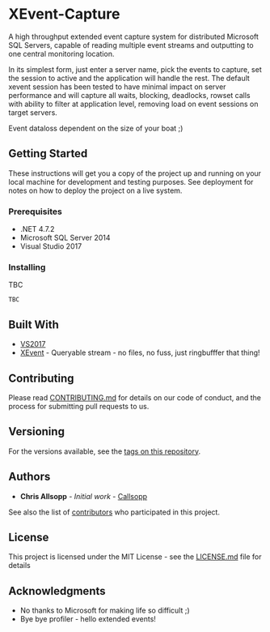 # XEvent-Capture
A high throughput extended event capture system for distributed Microsoft SQL Servers, capable of reading multiple event streams and outputting to one central monitoring location.

In its simplest form, just enter a server name, pick the events to capture, set the session to active and the application will handle the rest.  The default xevent session has been tested to have minimal impact on server performance and will capture all waits, blocking, deadlocks, rowset calls with ability to filter at application level, removing load on event sessions on target servers.

Event dataloss dependent on the size of your boat ;)


## Getting Started

These instructions will get you a copy of the project up and running on your local machine for development and testing purposes. See deployment for notes on how to deploy the project on a live system.

### Prerequisites

* .NET 4.7.2
* Microsoft SQL Server 2014
* Visual Studio 2017


### Installing

TBC

```
TBC
```

## Built With

* [VS2017](https://www.visualstudio.com/)
* [XEvent](https://msdn.microsoft.com/en-us/library/bb630282(v=sql.105).aspx) - Queryable stream - no files, no fuss, just ringbufffer that thing!


## Contributing

Please read [CONTRIBUTING.md](https://gist.github.com/PurpleBooth/b24679402957c63ec426) for details on our code of conduct, and the process for submitting pull requests to us.

## Versioning

For the versions available, see the [tags on this repository](https://github.com/callsopp/XEvent-Capture/tags). 

## Authors

* **Chris Allsopp** - *Initial work* - [Callsopp](https://github.com/callsopp)

See also the list of [contributors](https://github.com/callsopp/XEvent-Capture/contributors) who participated in this project.

## License

This project is licensed under the MIT License - see the [LICENSE.md](LICENSE.md) file for details

## Acknowledgments

* No thanks to Microsoft for making life so difficult ;)
* Bye bye profiler - hello extended events!
